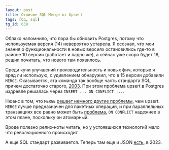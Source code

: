 ```yaml
---
layout: post
title: Отличие SQL Merge от Upsert
tags: [бд, sql]
tg_id: 638
---
```

Облако напомнило, что пора бы обновить Postgres, потому что используемая версия (14) невероятно устарела. Я осознал, что мои знания о функциональности в новых версиях остановились где-то в районе 10 версии (работает и ладно же), а сейчас уже скоро будет 18, решил почитать, что нового там появилось.

Среди кучи улучшений производительность и новых фич, которые я вряд ли использую, с удивлением обнаружил, что в 15 версии добавили `MERGE`. Оказывается, эта команда так вообще часть стандарта SQL, причем достаточно старого, [2003](https://en.m.wikipedia.org/wiki/SQL:2003). При этом проблема upsert в Postgres издревле решалась через `INSERT ... ON CONFLICT ...`.

Нюанс в том, что `MERGE` [решает немного другие проблемы](https://www.postgresql.org/message-id/CAM3SWZRP0c3g6+aJ=YYDGYAcTZg0xA8-1_FCVo5Xm7hrEL34kw@mail.gmail.com), чем upsert. `MERGE` лучше предназначен для пакетных операций, и при параллельных транзакциях все равно может быть [проблема](https://pganalyze.com/blog/5mins-postgres-15-merge-vs-insert-on-conflict#postgres-insert-on-conflict-command-why-does-it-exist), `ON CONFLICT` надежнее в этом плане, поскольку он атомарный.

Вроде полезно релиз-ноты читать, но у устоявшихся технологий мало что революционного происходит.

А еще SQL стандарт развивается. Теперь там еще и JSON [есть](https://en.m.wikipedia.org/wiki/SQL#Standardization), в 2023.

